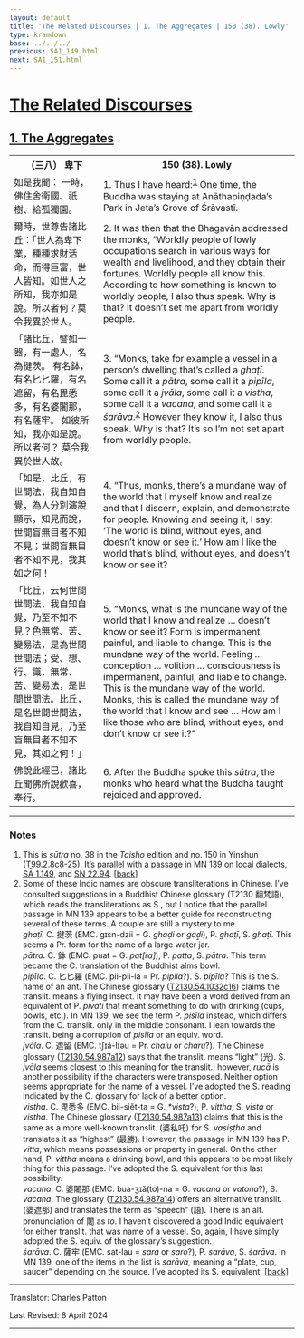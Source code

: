 ```yaml
---
layout: default
title: 'The Related Discourses | 1. The Aggregates | 150 (38). Lowly'
type: kramdown
base: ../../../
previous: SA1_149.html
next: SA1_151.html
---
```


<h1><a href='../index.html'>The Related Discourses</a></h1>
<h2><a href='index.html'>1. The Aggregates</a></h2>

<table class="trans">
  <th class='ch'>（三八） 卑下</th>
  <th class='en'>150 (38). Lowly</th>
  <tr>
    <td class="ch" title='t99.2.8c8'>如是我聞： 一時，佛住舍衛國、祇樹、給孤獨園。</td>
    <td id='p1'>1. Thus I have heard:<sup id="ref1"><a href="#n1">1</a></sup> One time, the Buddha was staying at Anāthapiṇḍada’s Park in Jeta’s Grove of Śrāvastī.</td>
  </tr>
  <tr>
    <td class="ch" title='t99.2.8c9'>爾時，世尊告諸比丘：「世人為卑下業，種種求財活命，而得巨富，世人皆知。如世人之所知，我亦如是說。所以者何？莫令我異於世人。</td>
    <td id='p2'>2. It was then that the Bhagavān addressed the monks, “Worldly people of lowly occupations search in various ways for wealth and livelihood, and they obtain their fortunes. Worldly people all know this. According to how something is known to worldly people, I also thus speak. Why is that? It doesn’t set me apart from worldly people.</td>
  </tr>
  <tr>
    <td class="ch" title='t99.2.8c12'>「諸比丘，譬如一器，有一處人，名為揵茨。 有名鉢，有名匕匕羅，有名遮留，有名毘悉多，有名婆闍那，有名薩牢。 如彼所知，我亦如是說。 所以者何？ 莫令我異於世人故。</td>
    <td id='p3'>3. “Monks, take for example a vessel in a person’s dwelling that’s called a <em>ghaṭī</em>. Some call it a <em>pātra</em>, some call it a <em>pipīla</em>, some call it a <em>jvāla</em>, some call it a <em>vistha</em>, some call it a <em>vacana</em>, and some call it a <em>śarāva</em>.<sup id="ref2"><a href="#n2">2</a></sup> However they know it, I also thus speak. Why is that? It’s so I’m not set apart from worldly people.</td>
  </tr>
  <tr>
    <td class="ch" title='t99.2.8c16'>「如是，比丘，有世間法，我自知自覺，為人分別演說顯示，知見而說，世間盲無目者不知不見；世間盲無目者不知不見，我其如之何！</td>
    <td id='p4'>4. “Thus, monks, there’s a mundane way of the world that I myself know and realize and that I discern, explain, and demonstrate for people. Knowing and seeing it, I say: ‘The world is blind, without eyes, and doesn’t know or see it.’ How am I like the world that’s blind, without eyes, and doesn’t know or see it?</td>
  </tr>
  <tr>
    <td class="ch" title='t99.2.8c19'>「比丘，云何世間世間法，我自知自覺，乃至不知不見？色無常、苦、變易法，是為世間世間法；受、想、行、識，無常、苦、變易法，是世間世間法。比丘，是名世間世間法，我自知自見，乃至盲無目者不知不見，其如之何！」</td>
    <td id='p5'>5. “Monks, what is the mundane way of the world that I know and realize … doesn’t know or see it? Form is impermanent, painful, and liable to change. This is the mundane way of the world. Feeling … conception … volition … consciousness is impermanent, painful, and liable to change. This is the mundane way of the world. Monks, this is called the mundane way of the world that I know and see … How am I like those who are blind, without eyes, and don’t know or see it?”</td>
  </tr>
  <tr>
    <td class="ch" title='t99.2.8c24'>佛說此經已，諸比丘聞佛所說歡喜，奉行。</td>
    <td id='p6'>6. After the Buddha spoke this <em>sūtra</em>, the monks who heard what the Buddha taught rejoiced and approved.</td>
  </tr>
</table>

<hr/>

<h3 id="notes">Notes</h3>

<ol>
<li id="n1">This is <em>sūtra</em> no. 38 in the <cite>Taisho</cite> edition and no. 150 in Yinshun (<a href="https://cbetaonline.dila.edu.tw/zh/T02n0099_p0008c08" target="_blank">T99.2.8c8-25</a>). It’s parallel with a passage in <a href="https://suttacentral.net/mn139" target="_blank">MN 139</a> on local dialects, <a href="SA1_149.html" target="_blank">SĀ 1.149</a>, and <a href="https://suttacentral.net/sn22.94" target="_blank">SN 22.94</a>. [<a href="#ref1">back</a>]</li>
<li id="n2">Some of these Indic names are obscure transliterations in Chinese. I’ve consulted suggestions in a Buddhist Chinese glossary (T2130 翻梵語), which reads the transliterations as S., but I notice that the parallel passage in MN 139 appears to be a better guide for reconstructing several of these terms. A couple are still a mystery to me.<br/>
<em>ghaṭī.</em> C. 揵茨 (EMC. gɪɛn-dzii = G. <em>ghaḍi</em> or <em>gaḍ̱i</em>), P. <em>ghaṭī</em>, S. <em>ghaṭī</em>. This seems a Pr. form for the name of a large water jar.<br/>
<em>pātra</em>. C. 鉢 (EMC. puat = G. <em>pat[ra]</em>), P. <em>patta</em>, S. <em>pātra</em>. This term became the C. translation of the Buddhist alms bowl.<br/>
<em>pipīla</em>. C. 匕匕羅 (EMC. pii-pii-la = Pr. <em>pipila</em>?). S. <em>pipīla</em>? This is the S. name of an ant. The Chinese glossary (<a href="https://cbetaonline.dila.edu.tw/zh/T54n2130_p1032c16" target="_blank">T2130.54.1032c16</a>) claims the translit. means a flying insect. It may have been a word derived from an equivalent of P. <em>pivati</em> that meant something to do with drinking (cups, bowls, etc.). In MN 139, we see the term P. <em>pisīla</em> instead, which differs from the C. translit. only in the middle consonant. I lean towards the translit. being a corruption of <em>pisīla</em> or an equiv. word.<br/>
<em>jvāla</em>. C. 遮留 (EMC. tʃɪă-lɪəu = Pr. <em>chalu</em> or <em>charu</em>?). The Chinese glossary (<a href="https://cbetaonline.dila.edu.tw/zh/T54n2130_p0987a12" target="_blank">T2130.54.987a12</a>) says that the translit. means “light” (光). S. <em>jvāla</em> seems closest to this meaning for the translit.; however, <em>rucā</em> is another possibility if the characters were transposed. Neither option seems appropriate for the name of a vessel. I’ve adopted the S. reading indicated by the C. glossary for lack of a better option.<br/>
<em>vistha</em>. C. 毘悉多 (EMC. bii-siĕt-ta = G. <em>*vista</em>?), P. <em>vittha</em>, S. <em>vista</em> or <em>vistha</em>. The Chinese glossary (<a href="https://cbetaonline.dila.edu.tw/zh/T54n2130_p0987a13" target="_blank">T2130.54.987a13</a>) claims that this is the same as a more well-known translit. (婆私吒) for S. <em>vasiṣṭha</em> and translates it as “highest” (最勝). However, the passage in MN 139 has P. <em>vitta</em>, which means possessions or property in general. On the other hand, P. <em>vittha</em> means a drinking bowl, and this appears to be most likely thing for this passage. I’ve adopted the S. equivalent for this last possibility.<br/>
<em>vacana</em>. C. 婆闍那 (EMC. bua-ʒɪă(to)-na = G. <em>vacana</em> or <em>vatona</em>?), S. <em>vacana</em>. The glossary (<a href="https://cbetaonline.dila.edu.tw/zh/T54n2130_p0987a14" target="_blank">T2130.54.987a14</a>) offers an alternative translit. (婆遮那) and translates the term as “speech” (語). There is an alt. pronunciation of 闍 as <em>to</em>. I haven’t discovered a good Indic equivalent for either translit. that was name of a vessel. So, again, I have simply adopted the S. equiv. of the glossary’s suggestion.<br/>
<em>śarāva</em>. C. 薩牢 (EMC. sat-lau = <em>sara</em> or <em>saro</em>?), P. <em>sarāva</em>, S. <em>śarāva</em>. In MN 139, one of the items in the list is <em>sarāva</em>, meaning a “plate, cup, saucer” depending on the source. I’ve adopted its S. equivalent. [<a href="#ref2">back</a>]</li>
</ol>
<hr/>

<p class="translator">Translator: Charles Patton</p>
<p class='revised'>Last Revised: 8 April 2024</p>

<hr/>